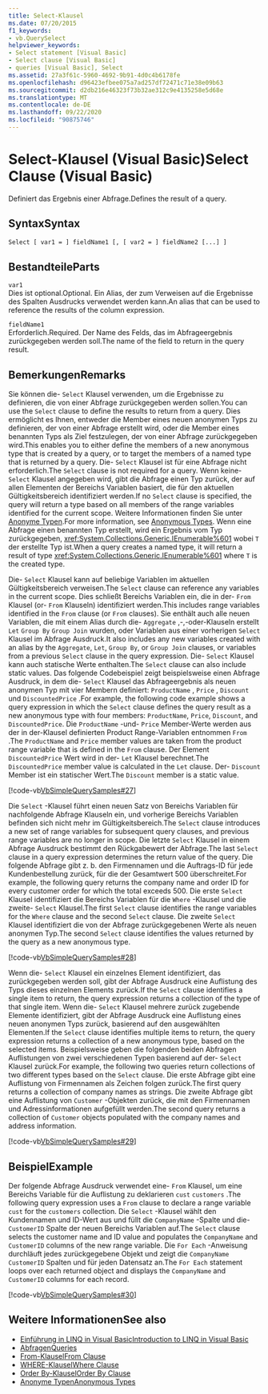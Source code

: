 ```yaml
---
title: Select-Klausel
ms.date: 07/20/2015
f1_keywords:
- vb.QuerySelect
helpviewer_keywords:
- Select statement [Visual Basic]
- Select clause [Visual Basic]
- queries [Visual Basic], Select
ms.assetid: 27a3f61c-5960-4692-9b91-4d0c4b6178fe
ms.openlocfilehash: d96423efbee075a7ad257df72471c71e38e09b63
ms.sourcegitcommit: d2db216e46323f73b32ae312c9e4135258e5d68e
ms.translationtype: MT
ms.contentlocale: de-DE
ms.lasthandoff: 09/22/2020
ms.locfileid: "90875746"
---
```

# <a name="select-clause-visual-basic"></a><span data-ttu-id="fb2cc-102">Select-Klausel (Visual Basic)</span><span class="sxs-lookup"><span data-stu-id="fb2cc-102">Select Clause (Visual Basic)</span></span>

<span data-ttu-id="fb2cc-103">Definiert das Ergebnis einer Abfrage.</span><span class="sxs-lookup"><span data-stu-id="fb2cc-103">Defines the result of a query.</span></span>  
  
## <a name="syntax"></a><span data-ttu-id="fb2cc-104">Syntax</span><span class="sxs-lookup"><span data-stu-id="fb2cc-104">Syntax</span></span>  
  
```vb  
Select [ var1 = ] fieldName1 [, [ var2 = ] fieldName2 [...] ]  
```  
  
## <a name="parts"></a><span data-ttu-id="fb2cc-105">Bestandteile</span><span class="sxs-lookup"><span data-stu-id="fb2cc-105">Parts</span></span>  

 `var1`  
 <span data-ttu-id="fb2cc-106">Dies ist optional.</span><span class="sxs-lookup"><span data-stu-id="fb2cc-106">Optional.</span></span> <span data-ttu-id="fb2cc-107">Ein Alias, der zum Verweisen auf die Ergebnisse des Spalten Ausdrucks verwendet werden kann.</span><span class="sxs-lookup"><span data-stu-id="fb2cc-107">An alias that can be used to reference the results of the column expression.</span></span>  
  
 `fieldName1`  
 <span data-ttu-id="fb2cc-108">Erforderlich.</span><span class="sxs-lookup"><span data-stu-id="fb2cc-108">Required.</span></span> <span data-ttu-id="fb2cc-109">Der Name des Felds, das im Abfrageergebnis zurückgegeben werden soll.</span><span class="sxs-lookup"><span data-stu-id="fb2cc-109">The name of the field to return in the query result.</span></span>  
  
## <a name="remarks"></a><span data-ttu-id="fb2cc-110">Bemerkungen</span><span class="sxs-lookup"><span data-stu-id="fb2cc-110">Remarks</span></span>  

 <span data-ttu-id="fb2cc-111">Sie können die- `Select` Klausel verwenden, um die Ergebnisse zu definieren, die von einer Abfrage zurückgegeben werden sollen.</span><span class="sxs-lookup"><span data-stu-id="fb2cc-111">You can use the `Select` clause to define the results to return from a query.</span></span> <span data-ttu-id="fb2cc-112">Dies ermöglicht es Ihnen, entweder die Member eines neuen anonymen Typs zu definieren, der von einer Abfrage erstellt wird, oder die Member eines benannten Typs als Ziel festzulegen, der von einer Abfrage zurückgegeben wird.</span><span class="sxs-lookup"><span data-stu-id="fb2cc-112">This enables you to either define the members of a new anonymous type that is created by a query, or to target the members of a named type that is returned by a query.</span></span> <span data-ttu-id="fb2cc-113">Die- `Select` Klausel ist für eine Abfrage nicht erforderlich.</span><span class="sxs-lookup"><span data-stu-id="fb2cc-113">The `Select` clause is not required for a query.</span></span> <span data-ttu-id="fb2cc-114">Wenn keine- `Select` Klausel angegeben wird, gibt die Abfrage einen Typ zurück, der auf allen Elementen der Bereichs Variablen basiert, die für den aktuellen Gültigkeitsbereich identifiziert werden.</span><span class="sxs-lookup"><span data-stu-id="fb2cc-114">If no `Select` clause is specified, the query will return a type based on all members of the range variables identified for the current scope.</span></span> <span data-ttu-id="fb2cc-115">Weitere Informationen finden Sie unter [Anonyme Typen](../../programming-guide/language-features/objects-and-classes/anonymous-types.md).</span><span class="sxs-lookup"><span data-stu-id="fb2cc-115">For more information, see [Anonymous Types](../../programming-guide/language-features/objects-and-classes/anonymous-types.md).</span></span> <span data-ttu-id="fb2cc-116">Wenn eine Abfrage einen benannten Typ erstellt, wird ein Ergebnis vom Typ zurückgegeben, <xref:System.Collections.Generic.IEnumerable%601> wobei `T` der erstellte Typ ist.</span><span class="sxs-lookup"><span data-stu-id="fb2cc-116">When a query creates a named type, it will return a result of type <xref:System.Collections.Generic.IEnumerable%601> where `T` is the created type.</span></span>  
  
 <span data-ttu-id="fb2cc-117">Die- `Select` Klausel kann auf beliebige Variablen im aktuellen Gültigkeitsbereich verweisen.</span><span class="sxs-lookup"><span data-stu-id="fb2cc-117">The `Select` clause can reference any variables in the current scope.</span></span> <span data-ttu-id="fb2cc-118">Dies schließt Bereichs Variablen ein, die in der- `From` Klausel (or- `From` Klauseln) identifiziert werden.</span><span class="sxs-lookup"><span data-stu-id="fb2cc-118">This includes range variables identified in the `From` clause (or `From` clauses).</span></span> <span data-ttu-id="fb2cc-119">Sie enthält auch alle neuen Variablen, die mit einem Alias durch die- `Aggregate` ,-,-oder-Klauseln erstellt `Let` `Group By` `Group Join` wurden, oder Variablen aus einer vorherigen `Select` Klausel im Abfrage Ausdruck.</span><span class="sxs-lookup"><span data-stu-id="fb2cc-119">It also includes any new variables created with an alias by the `Aggregate`, `Let`, `Group By`, or `Group Join` clauses, or variables from a previous `Select` clause in the query expression.</span></span> <span data-ttu-id="fb2cc-120">Die- `Select` Klausel kann auch statische Werte enthalten.</span><span class="sxs-lookup"><span data-stu-id="fb2cc-120">The `Select` clause can also include static values.</span></span> <span data-ttu-id="fb2cc-121">Das folgende Codebeispiel zeigt beispielsweise einen Abfrage Ausdruck, in dem die- `Select` Klausel das Abfrageergebnis als neuen anonymen Typ mit vier Membern definiert: `ProductName` , `Price` , `Discount` und `DiscountedPrice` .</span><span class="sxs-lookup"><span data-stu-id="fb2cc-121">For example, the following code example shows a query expression in which the `Select` clause defines the query result as a new anonymous type with four members: `ProductName`, `Price`, `Discount`, and `DiscountedPrice`.</span></span> <span data-ttu-id="fb2cc-122">Die `ProductName` -und- `Price` Member-Werte werden aus der in der-Klausel definierten Product Range-Variablen entnommen `From` .</span><span class="sxs-lookup"><span data-stu-id="fb2cc-122">The `ProductName` and `Price` member values are taken from the product range variable that is defined in the `From` clause.</span></span> <span data-ttu-id="fb2cc-123">Der Element `DiscountedPrice` Wert wird in der- `Let` Klausel berechnet.</span><span class="sxs-lookup"><span data-stu-id="fb2cc-123">The `DiscountedPrice` member value is calculated in the `Let` clause.</span></span> <span data-ttu-id="fb2cc-124">Der- `Discount` Member ist ein statischer Wert.</span><span class="sxs-lookup"><span data-stu-id="fb2cc-124">The `Discount` member is a static value.</span></span>  
  
 [!code-vb[VbSimpleQuerySamples#27](~/samples/snippets/visualbasic/VS_Snippets_VBCSharp/VbSimpleQuerySamples/VB/QuerySamples1.vb#27)]  
  
 <span data-ttu-id="fb2cc-125">Die `Select` -Klausel führt einen neuen Satz von Bereichs Variablen für nachfolgende Abfrage Klauseln ein, und vorherige Bereichs Variablen befinden sich nicht mehr im Gültigkeitsbereich.</span><span class="sxs-lookup"><span data-stu-id="fb2cc-125">The `Select` clause introduces a new set of range variables for subsequent query clauses, and previous range variables are no longer in scope.</span></span> <span data-ttu-id="fb2cc-126">Die letzte `Select` Klausel in einem Abfrage Ausdruck bestimmt den Rückgabewert der Abfrage.</span><span class="sxs-lookup"><span data-stu-id="fb2cc-126">The last `Select` clause in a query expression determines the return value of the query.</span></span> <span data-ttu-id="fb2cc-127">Die folgende Abfrage gibt z. b. den Firmennamen und die Auftrags-ID für jede Kundenbestellung zurück, für die der Gesamtwert 500 überschreitet.</span><span class="sxs-lookup"><span data-stu-id="fb2cc-127">For example, the following query returns the company name and order ID for every customer order for which the total exceeds 500.</span></span> <span data-ttu-id="fb2cc-128">Die erste `Select` Klausel identifiziert die Bereichs Variablen für die `Where` -Klausel und die zweite- `Select` Klausel.</span><span class="sxs-lookup"><span data-stu-id="fb2cc-128">The first `Select` clause identifies the range variables for the `Where` clause and the second `Select` clause.</span></span> <span data-ttu-id="fb2cc-129">Die zweite `Select` Klausel identifiziert die von der Abfrage zurückgegebenen Werte als neuen anonymen Typ.</span><span class="sxs-lookup"><span data-stu-id="fb2cc-129">The second `Select` clause identifies the values returned by the query as a new anonymous type.</span></span>  
  
 [!code-vb[VbSimpleQuerySamples#28](~/samples/snippets/visualbasic/VS_Snippets_VBCSharp/VbSimpleQuerySamples/VB/QuerySamples1.vb#28)]  
  
 <span data-ttu-id="fb2cc-130">Wenn die- `Select` Klausel ein einzelnes Element identifiziert, das zurückgegeben werden soll, gibt der Abfrage Ausdruck eine Auflistung des Typs dieses einzelnen Elements zurück.</span><span class="sxs-lookup"><span data-stu-id="fb2cc-130">If the `Select` clause identifies a single item to return, the query expression returns a collection of the type of that single item.</span></span> <span data-ttu-id="fb2cc-131">Wenn die- `Select` Klausel mehrere zurück zugebende Elemente identifiziert, gibt der Abfrage Ausdruck eine Auflistung eines neuen anonymen Typs zurück, basierend auf den ausgewählten Elementen.</span><span class="sxs-lookup"><span data-stu-id="fb2cc-131">If the `Select` clause identifies multiple items to return, the query expression returns a collection of a new anonymous type, based on the selected items.</span></span> <span data-ttu-id="fb2cc-132">Beispielsweise geben die folgenden beiden Abfragen Auflistungen von zwei verschiedenen Typen basierend auf der- `Select` Klausel zurück.</span><span class="sxs-lookup"><span data-stu-id="fb2cc-132">For example, the following two queries return collections of two different types based on the `Select` clause.</span></span> <span data-ttu-id="fb2cc-133">Die erste Abfrage gibt eine Auflistung von Firmennamen als Zeichen folgen zurück.</span><span class="sxs-lookup"><span data-stu-id="fb2cc-133">The first query returns a collection of company names as strings.</span></span> <span data-ttu-id="fb2cc-134">Die zweite Abfrage gibt eine Auflistung von `Customer` -Objekten zurück, die mit den Firmennamen und Adressinformationen aufgefüllt werden.</span><span class="sxs-lookup"><span data-stu-id="fb2cc-134">The second query returns a collection of `Customer` objects populated with the company names and address information.</span></span>  
  
 [!code-vb[VbSimpleQuerySamples#29](~/samples/snippets/visualbasic/VS_Snippets_VBCSharp/VbSimpleQuerySamples/VB/QuerySamples1.vb#29)]  
  
## <a name="example"></a><span data-ttu-id="fb2cc-135">Beispiel</span><span class="sxs-lookup"><span data-stu-id="fb2cc-135">Example</span></span>  

 <span data-ttu-id="fb2cc-136">Der folgende Abfrage Ausdruck verwendet eine- `From` Klausel, um eine Bereichs Variable für die Auflistung zu deklarieren `cust` `customers` .</span><span class="sxs-lookup"><span data-stu-id="fb2cc-136">The following query expression uses a `From` clause to declare a range variable `cust` for the `customers` collection.</span></span> <span data-ttu-id="fb2cc-137">Die `Select` -Klausel wählt den Kundennamen und ID-Wert aus und füllt die `CompanyName` -Spalte und die- `CustomerID` Spalte der neuen Bereichs Variablen auf.</span><span class="sxs-lookup"><span data-stu-id="fb2cc-137">The `Select` clause selects the customer name and ID value and populates the `CompanyName` and `CustomerID` columns of the new range variable.</span></span> <span data-ttu-id="fb2cc-138">Die `For Each` -Anweisung durchläuft jedes zurückgegebene Objekt und zeigt die `CompanyName` `CustomerID` Spalten und für jeden Datensatz an.</span><span class="sxs-lookup"><span data-stu-id="fb2cc-138">The `For Each` statement loops over each returned object and displays the `CompanyName` and `CustomerID` columns for each record.</span></span>  
  
 [!code-vb[VbSimpleQuerySamples#30](~/samples/snippets/visualbasic/VS_Snippets_VBCSharp/VbSimpleQuerySamples/VB/QuerySamples1.vb#30)]  
  
## <a name="see-also"></a><span data-ttu-id="fb2cc-139">Weitere Informationen</span><span class="sxs-lookup"><span data-stu-id="fb2cc-139">See also</span></span>

- [<span data-ttu-id="fb2cc-140">Einführung in LINQ in Visual Basic</span><span class="sxs-lookup"><span data-stu-id="fb2cc-140">Introduction to LINQ in Visual Basic</span></span>](../../programming-guide/language-features/linq/introduction-to-linq.md)
- [<span data-ttu-id="fb2cc-141">Abfragen</span><span class="sxs-lookup"><span data-stu-id="fb2cc-141">Queries</span></span>](index.md)
- [<span data-ttu-id="fb2cc-142">From-Klausel</span><span class="sxs-lookup"><span data-stu-id="fb2cc-142">From Clause</span></span>](from-clause.md)
- [<span data-ttu-id="fb2cc-143">WHERE-Klausel</span><span class="sxs-lookup"><span data-stu-id="fb2cc-143">Where Clause</span></span>](where-clause.md)
- [<span data-ttu-id="fb2cc-144">Order By-Klausel</span><span class="sxs-lookup"><span data-stu-id="fb2cc-144">Order By Clause</span></span>](order-by-clause.md)
- [<span data-ttu-id="fb2cc-145">Anonyme Typen</span><span class="sxs-lookup"><span data-stu-id="fb2cc-145">Anonymous Types</span></span>](../../programming-guide/language-features/objects-and-classes/anonymous-types.md)

